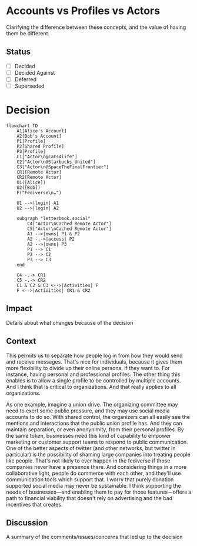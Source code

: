 # Accounts vs Profiles vs Actors

Clarifying the difference between these concepts, and the value of having them be different.

## Status

- [ ] Decided
- [ ] Decided Against
- [ ] Deferred
- [ ] Superseded

# Decision

```mermaid
flowchart TD
    A1[Alice's Account]
    A2[Bob's Account]
    P1[Profile]
    P2[Shared Profile]
    P3[Profile]
    C1["Actor\n@cats4life"]
    C2["Actor\n@Starbucks_United"]
    C3["Actor\n@SpaceTheFinalFrontier"]
    CR1[Remote Actor]
    CR2[Remote Actor]
    U1([Alice])
    U2([Bob])
    F("Fediverse\n☁️")

    U1 -->|login| A1
    U2 -->|login| A2

    subgraph "letterbook.social"
        C4["Actor\nCached Remote Actor"]
        C5["Actor\nCached Remote Actor"]
        A1 -->|owns| P1 & P2
        A2 -.->|access| P2
        A2 -->|owns| P3
        P1 --> C1
        P2 --> C2
        P3 --> C3    
    end

    C4 -.-> CR1
    C5 -.-> CR2
    C1 & C2 & C3 <-->|Activities| F
    F <-->|Activities| CR1 & CR2
```

## Impact

Details about what changes because of the decision

## Context

This permits us to separate how people log in from how they would send and receive messages. That's nice for individuals, because it gives them more flexibility to divide up their online persona, if they want to. For instance, having personal and professional profiles. The other thing this enables is to allow a single profile to be controlled by multiple accounts. And I think that is critical to organizations. And that really applies to all organizations.

As one example, imagine a union drive. The organizing committee may need to exert some public pressure, and they may use social media accounts to do so. With shared control, the organizers can all easily see the mentions and interactions that the public union profile has. And they can maintain separation, or even anonynimity, from their personal profiles. By the same token, businesses need this kind of capability to empower marketing or customer support teams to respond to public communication. One of the better aspects of twitter (and other networks, but twitter in particular) is the possibility of shaming large companies into treating people like people. That's not likely to ever happen in the fediverse if those companies never have a presence there. And considering things in a more collaborative light, people do commerce with each other, and they'll use communication tools which support that. I worry that purely donation supported social media may never be sustainable. I think supporting the needs of businesses—and enabling them to pay for those features—offers a path to financial viability that doesn't rely on advertising and the bad incentives that creates.

## Discussion

A summary of the comments/issues/concerns that led up to the decision
